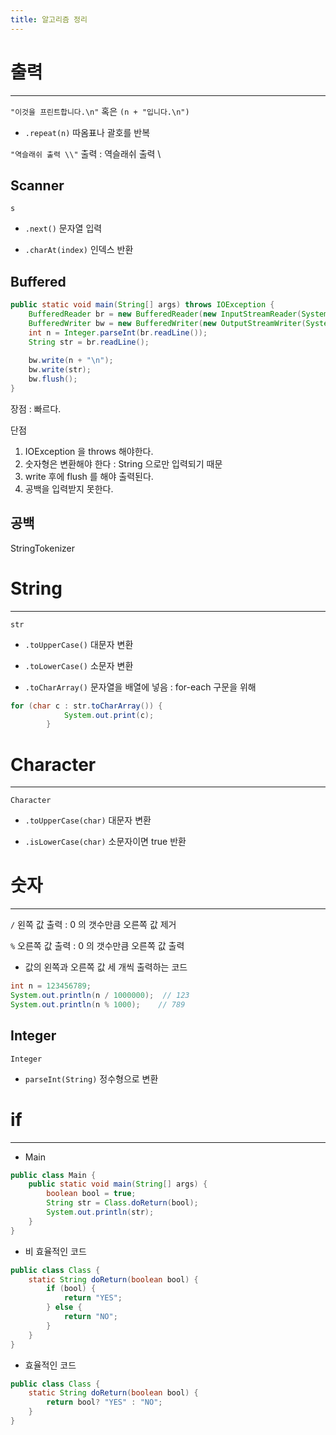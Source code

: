 ```yaml
---
title: 알고리즘 정리
---
```


# 출력

---

`"이것을 프린트합니다.\n"` 혹은 `(n + "입니다.\n")`

- `.repeat(n)` 따옴표나 괄호를 반복

`"역슬래쉬 출력 \\"` 출력 : 역슬래쉬 출력 \

## Scanner

`s`

- `.next()` 문자열 입력

- `.charAt(index)` 인덱스 반환

## Buffered

```java
public static void main(String[] args) throws IOException {
	BufferedReader br = new BufferedReader(new InputStreamReader(System.in));
	BufferedWriter bw = new BufferedWriter(new OutputStreamWriter(System.out));
	int n = Integer.parseInt(br.readLine());
	String str = br.readLine();
		
	bw.write(n + "\n");
	bw.write(str);
	bw.flush();
}
```

장점 : 빠르다.

단점

1. IOException 을 throws 해야한다.
2. 숫자형은 변환해야 한다 : String 으로만 입력되기 때문
3. write 후에 flush 를 해야 출력된다.
4. 공백을 입력받지 못한다.

## 공백

StringTokenizer

# String

---

`str`

- `.toUpperCase()` 대문자 변환

- `.toLowerCase()` 소문자 변환

- `.toCharArray()` 문자열을 배열에 넣음 : for-each 구문을 위해

```java
for (char c : str.toCharArray()) {
			System.out.print(c);
		}
```

# Character

---

`Character`

- `.toUpperCase(char)` 대문자 변환

- `.isLowerCase(char)` 소문자이면 true 반환

# 숫자

---

`/` 왼쪽 값 출력 : 0 의 갯수만큼 오른쪽 값 제거

`%` 오른쪽 값 출력 : 0 의 갯수만큼 오른쪽 값 출력

- 값의 왼쪽과 오른쪽 값 세 개씩 출력하는 코드

```java
int n = 123456789;
System.out.println(n / 1000000);  // 123
System.out.println(n % 1000);	 // 789
```

## Integer

`Integer`

- `parseInt(String)` 정수형으로 변환

# if

---

- Main

```java
public class Main {
	public static void main(String[] args) {
        boolean bool = true;
		String str = Class.doReturn(bool);
		System.out.println(str);
	}
}
```

- 비 효율적인 코드

```java
public class Class {
	static String doReturn(boolean bool) {
		if (bool) {
			return "YES";
		} else {
			return "NO";
		}
	}
}
```


- 효율적인 코드

```java
public class Class {
	static String doReturn(boolean bool) {
		return bool? "YES" : "NO";
	}
}
```

